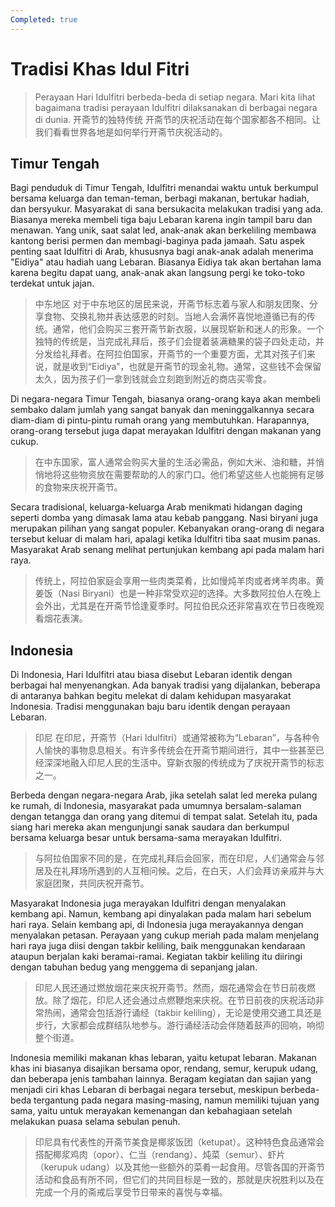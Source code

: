 ```yaml
---
Completed: true
---
```


# Tradisi Khas Idul Fitri

> Perayaan Hari Idulfitri berbeda-beda di setiap negara. Mari kita lihat bagaimana tradisi perayaan Idulfitri dilaksanakan di berbagai negara di dunia.
> 开斋节的独特传统
> 开斋节的庆祝活动在每个国家都各不相同。让我们看看世界各地是如何举行开斋节庆祝活动的。

## Timur Tengah

Bagi penduduk di Timur Tengah, Idulfitri menandai waktu untuk berkumpul bersama keluarga dan teman-teman, berbagi makanan, bertukar hadiah, dan bersyukur. Masyarakat di sana bersukacita melakukan tradisi yang ada. Biasanya mereka membeli tiga baju Lebaran karena ingin tampil baru dan menawan. Yang unik, saat salat led, anak-anak akan berkeliling membawa kantong berisi permen dan membagi-baginya pada jamaah. Satu aspek penting saat Idulfitri di Arab, khususnya bagi anak-anak adalah menerima "Eidiya" atau hadiah uang Lebaran. Biasanya Eidiya tak akan bertahan lama karena begitu dapat uang, anak-anak akan langsung pergi ke toko-toko terdekat untuk jajan.

> 中东地区
> 对于中东地区的居民来说，开斋节标志着与家人和朋友团聚、分享食物、交换礼物并表达感恩的时刻。当地人会满怀喜悦地遵循已有的传统。通常，他们会购买三套开斋节新衣服，以展现崭新和迷人的形象。一个独特的传统是，当完成礼拜后，孩子们会提着装满糖果的袋子四处走动，并分发给礼拜者。在阿拉伯国家，开斋节的一个重要方面，尤其对孩子们来说，就是收到“Eidiya”，也就是开斋节的现金礼物。通常，这些钱不会保留太久，因为孩子们一拿到钱就会立刻跑到附近的商店买零食。

Di negara-negara Timur Tengah, biasanya orang-orang kaya akan membeli sembako dalam jumlah yang sangat banyak dan meninggalkannya secara diam-diam di pintu-pintu rumah orang yang membutuhkan. Harapannya, orang-orang tersebut juga dapat merayakan Idulfitri dengan makanan yang cukup.

> 在中东国家，富人通常会购买大量的生活必需品，例如大米、油和糖，并悄悄地将这些物资放在需要帮助的人的家门口。他们希望这些人也能拥有足够的食物来庆祝开斋节。

Secara tradisional, keluarga-keluarga Arab menikmati hidangan daging seperti domba yang dimasak lama atau kebab panggang. Nasi biryani juga merupakan pilihan yang sangat populer. Kebanyakan orang-orang di negara tersebut keluar di malam hari, apalagi ketika Idulfitri tiba saat musim panas. Masyarakat Arab senang melihat pertunjukan kembang api pada malam hari raya.

> 传统上，阿拉伯家庭会享用一些肉类菜肴，比如慢炖羊肉或者烤羊肉串。黄姜饭（Nasi Biryani）也是一种非常受欢迎的选择。大多数阿拉伯人在晚上会外出，尤其是在开斋节恰逢夏季时。阿拉伯民众还非常喜欢在节日夜晚观看烟花表演。

## Indonesia

Di Indonesia, Hari Idulfitri atau biasa disebut Lebaran identik dengan berbagai hal menyenangkan. Ada banyak tradisi yang dijalankan, beberapa di antaranya bahkan begitu melekat di dalam kehidupan masyarakat Indonesia. Tradisi menggunakan baju baru identik dengan perayaan Lebaran.

> 印尼
> 在印尼，开斋节（Hari Idulfitri）或通常被称为“Lebaran”，与各种令人愉快的事物息息相关。有许多传统会在开斋节期间进行，其中一些甚至已经深深地融入印尼人民的生活中。穿新衣服的传统成为了庆祝开斋节的标志之一。

Berbeda dengan negara-negara Arab, jika setelah salat led mereka pulang ke rumah, di Indonesia, masyarakat pada umumnya bersalam-salaman dengan tetangga dan orang yang ditemui di tempat salat. Setelah itu, pada siang hari mereka akan mengunjungi sanak saudara dan berkumpul bersama keluarga besar untuk bersama-sama merayakan Idulfitri.

> 与阿拉伯国家不同的是，在完成礼拜后会回家，而在印尼，人们通常会与邻居及在礼拜场所遇到的人互相问候。之后，在白天，人们会拜访亲戚并与大家庭团聚，共同庆祝开斋节。

Masyarakat Indonesia juga merayakan Idulfitri dengan menyalakan kembang api. Namun, kembang api dinyalakan pada malam hari sebelum hari raya. Selain kembang api, di Indonesia juga merayakannya dengan menyalakan petasan. Perayaan yang cukup meriah pada malam menjelang hari raya juga diisi dengan takbir keliling, baik menggunakan kendaraan ataupun berjalan kaki beramai-ramai. Kegiatan takbir keliling itu diiringi dengan tabuhan bedug yang menggema di sepanjang jalan.

> 印尼人民还通过燃放烟花来庆祝开斋节。然而，烟花通常会在节日前夜燃放。除了烟花，印尼人还会通过点燃鞭炮来庆祝。在节日前夜的庆祝活动非常热闹，通常会包括游行诵经（takbir keliling），无论是使用交通工具还是步行，大家都会成群结队地参与。游行诵经活动会伴随着鼓声的回响，响彻整个街道。

Indonesia memiliki makanan khas lebaran, yaitu ketupat lebaran. Makanan khas ini biasanya disajikan bersama opor, rendang, semur, kerupuk udang, dan beberapa jenis tambahan lainnya. Beragam kegiatan dan sajian yang menjadi ciri khas Lebaran di berbagai negara tersebut, meskipun berbeda-beda tergantung pada negara masing-masing, namun memiliki tujuan yang sama, yaitu untuk merayakan kemenangan dan kebahagiaan setelah melakukan puasa selama sebulan penuh.

> 印尼具有代表性的开斋节美食是椰浆饭团（ketupat）。这种特色食品通常会搭配椰浆鸡肉（opor）、仁当（rendang）、炖菜（semur）、虾片（kerupuk udang）以及其他一些额外的菜肴一起食用。尽管各国的开斋节活动和食品有所不同，但它们的共同目标是一致的，那就是庆祝胜利以及在完成一个月的斋戒后享受节日带来的喜悦与幸福。
